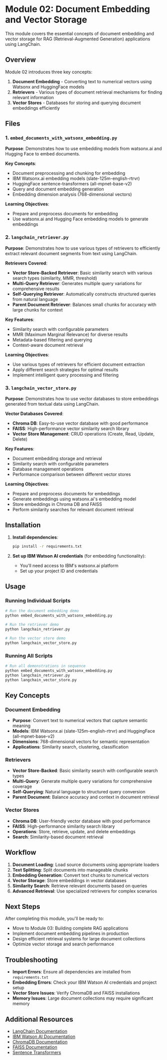 # Module 02: Document Embedding and Vector Storage

This module covers the essential concepts of document embedding and vector storage for RAG (Retrieval-Augmented Generation) applications using LangChain.

## Overview

Module 02 introduces three key concepts:
1. **Document Embedding** - Converting text to numerical vectors using Watsonx and HuggingFace models
2. **Retrievers** - Various types of document retrieval mechanisms for finding relevant information
3. **Vector Stores** - Databases for storing and querying document embeddings efficiently

## Files

### 1. `embed_documents_with_watsonx_embedding.py`
**Purpose**: Demonstrates how to use embedding models from watsonx.ai and Hugging Face to embed documents.

**Key Concepts**:
- Document preprocessing and chunking for embedding
- IBM Watsonx.ai embedding models (slate-125m-english-rtrvr)
- HuggingFace sentence-transformers (all-mpnet-base-v2)
- Query and document embedding generation
- Embedding dimension analysis (768-dimensional vectors)

**Learning Objectives**:
- Prepare and preprocess documents for embedding
- Use watsonx.ai and Hugging Face embedding models to generate embeddings

### 2. `langchain_retriever.py`
**Purpose**: Demonstrates how to use various types of retrievers to efficiently extract relevant document segments from text using LangChain.

**Retrievers Covered**:
- **Vector Store-Backed Retriever**: Basic similarity search with various search types (similarity, MMR, threshold)
- **Multi-Query Retriever**: Generates multiple query variations for comprehensive results
- **Self-Querying Retriever**: Automatically constructs structured queries from natural language
- **Parent Document Retriever**: Balances small chunks for accuracy with large chunks for context

**Key Features**:
- Similarity search with configurable parameters
- MMR (Maximum Marginal Relevance) for diverse results
- Metadata-based filtering and querying
- Context-aware document retrieval

**Learning Objectives**:
- Use various types of retrievers for efficient document extraction
- Apply different search strategies for optimal results
- Implement intelligent query processing and filtering

### 3. `langchain_vector_store.py`
**Purpose**: Demonstrates how to use vector databases to store embeddings generated from textual data using LangChain.

**Vector Databases Covered**:
- **Chroma DB**: Easy-to-use vector database with good performance
- **FAISS**: High-performance vector similarity search library
- **Vector Store Management**: CRUD operations (Create, Read, Update, Delete)

**Key Features**:
- Document embedding storage and retrieval
- Similarity search with configurable parameters
- Database management operations
- Performance comparison between different vector stores

**Learning Objectives**:
- Prepare and preprocess documents for embeddings
- Generate embeddings using watsonx.ai's embedding model
- Store embeddings in Chroma DB and FAISS
- Perform similarity searches for relevant document retrieval

## Installation

1. **Install dependencies**:
   ```bash
   pip install -r requirements.txt
   ```

2. **Set up IBM Watson AI credentials** (for embedding functionality):
   - You'll need access to IBM's watsonx.ai platform
   - Set up your project ID and credentials

## Usage

### Running Individual Scripts

```bash
# Run the document embedding demo
python embed_documents_with_watsonx_embedding.py

# Run the retriever demo
python langchain_retriever.py

# Run the vector store demo
python langchain_vector_store.py
```

### Running All Scripts

```bash
# Run all demonstrations in sequence
python embed_documents_with_watsonx_embedding.py
python langchain_retriever.py
python langchain_vector_store.py
```

## Key Concepts

### Document Embedding
- **Purpose**: Convert text to numerical vectors that capture semantic meaning
- **Models**: IBM Watsonx.ai (slate-125m-english-rtrvr) and HuggingFace (all-mpnet-base-v2)
- **Dimensions**: 768-dimensional vectors for semantic representation
- **Applications**: Similarity search, clustering, classification

### Retrievers
- **Vector Store-Backed**: Basic similarity search with configurable search types
- **Multi-Query**: Generate multiple query variations for comprehensive coverage
- **Self-Querying**: Natural language to structured query conversion
- **Parent Document**: Balance accuracy and context in document retrieval

### Vector Stores
- **Chroma DB**: User-friendly vector database with good performance
- **FAISS**: High-performance similarity search library
- **Operations**: Store, retrieve, update, and delete embeddings
- **Search**: Similarity-based document retrieval

## Workflow

1. **Document Loading**: Load source documents using appropriate loaders
2. **Text Splitting**: Split documents into manageable chunks
3. **Embedding Generation**: Convert text chunks to numerical vectors
4. **Vector Storage**: Store embeddings in vector databases
5. **Similarity Search**: Retrieve relevant documents based on queries
6. **Advanced Retrieval**: Use specialized retrievers for complex scenarios

## Next Steps

After completing this module, you'll be ready to:
- Move to Module 03: Building complete RAG applications
- Implement document embedding pipelines in production
- Design efficient retrieval systems for large document collections
- Optimize vector storage and search performance

## Troubleshooting

- **Import Errors**: Ensure all dependencies are installed from `requirements.txt`
- **Embedding Errors**: Check your IBM Watson AI credentials and project setup
- **Vector Store Issues**: Verify ChromaDB and FAISS installations
- **Memory Issues**: Large document collections may require significant memory

## Additional Resources

- [LangChain Documentation](https://python.langchain.com/)
- [IBM Watson AI Documentation](https://ibm.github.io/watsonx-ai-python-sdk/)
- [ChromaDB Documentation](https://docs.trychroma.com/)
- [FAISS Documentation](https://github.com/facebookresearch/faiss)
- [Sentence Transformers](https://www.sbert.net/)
